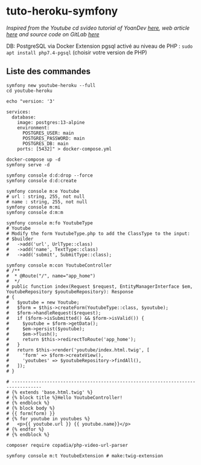 # tuto-heroku-symfony

_Inspired from the Youtube cd svideo tutorial of YoanDev [here](https://www.youtube.com/watch?v=sxH_0uSft3M&ab_channel=yoandevco), web article [here](https://yoandev.co/mettre-en-production-une-application-symfony-5-avec-heroku) and source code on GitLab [here](https://gitlab.com/yoandev.co/mettre-en-production-une-application-symfony-5-avec-heroku)_

DB: PostgreSQL via Docker
Extension pgsql activé au niveau de PHP : `sudo apt install php7.4-pgsql` (choisir votre version de PHP)

## Liste des commandes

```shell
symfony new youtube-heroku --full
cd youtube-heroku

echo "version: '3'

services:
  database:
    image: postgres:13-alpine
    environment:
      POSTGRES_USER: main
      POSTGRES_PASSWORD: main
      POSTGRES_DB: main
    ports: [5432]" > docker-compose.yml

docker-compose up -d
symfony serve -d

symfony console d:d:drop --force
symfony console d:d:create

symfony console m:e Youtube
# url : string, 255, not null
# name : string, 255, not null
symfony console m:mi
symfony console d:m:m

symfony console m:fo YoutubeType
# Youtube
# Modify the form YoutubeType.php to add the ClassType to the input:
# $builder
#   ->add('url', UrlType::class)
#   ->add('name', TextType::class)
#   ->add('submit', SubmitType::class);

symfony console m:con YoutubeController
# /**
#  * @Route("/", name="app_home")
#  */
# public function index(Request $request, EntityManagerInterface $em, YoutubeRepository $youtubeRepository): Response
# {
#   $youtube = new Youtube;
#   $form = $this->createForm(YoutubeType::class, $youtube);
#   $form->handleRequest($request);
#   if ($form->isSubmitted() && $form->isValid()) {
#     $youtube = $form->getData();
#     $em->persist($youtube);
#     $em->flush();
#     return $this->redirectToRoute('app_home');
#   }
#   return $this->render('youtube/index.html.twig', [
#     'form' => $form->createView(),
#     'youtubes' => $youtubeRepository->findAll(),
#   ]);
# }

# ---------------------------------------------------------------------------------
# {% extends 'base.html.twig' %}
# {% block title %}Hello YoutubeController!
# {% endblock %}
# {% block body %}
# {{ form(form) }}
# {% for youtube in youtubes %}
#   <p>{{ youtube.url }} {{ youtube.name}}</p>
# {% endfor %}
# {% endblock %}

composer require copadia/php-video-url-parser

symfony console m:t YoutubeExtension # make:twig-extension
```
